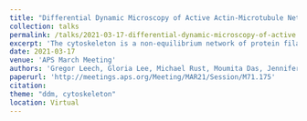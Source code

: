 ```yaml
---
title: "Differential Dynamic Microscopy of Active Actin-Microtubule Networks"
collection: talks
permalink: /talks/2021-03-17-differential-dynamic-microscopy-of-active
excerpt: 'The cytoskeleton is a non-equilibrium network of protein filaments, including semiflexible actin and rigid microtubules, as well as associated motor proteins that can dynamically rearrange the filaments. Here, we create co-entangled networks of microtubules and actin that exhibit active contractile dynamics driven by myosin II motors. We use multi-spectral confocal fluorescence microscopy and differential dynamic microscopy to determine the time-varying fluctuation decay times and contraction rates of the networks. We vary the concentrations of actin, microtubules and myosin to tune the dynamics from slow, organized contraction to disordered vortical flow. We also examine the impact of sample age on the non-equilibrium dynamics. Our findings shed light onto how the active composite cytoskeleton can finely tune its dynamics by varying the interactions between its constituents.'
date: 2021-03-17
venue: 'APS March Meeting'
authors: 'Gregor Leech, Gloria Lee, Michael Rust, Moumita Das, Jennifer L. Ross, Ryan McGorty, Rae M. Robertson-Anderson'
paperurl: 'http://meetings.aps.org/Meeting/MAR21/Session/M71.175'
citation: 
theme: "ddm, cytoskeleton"
location: Virtual
---
```


